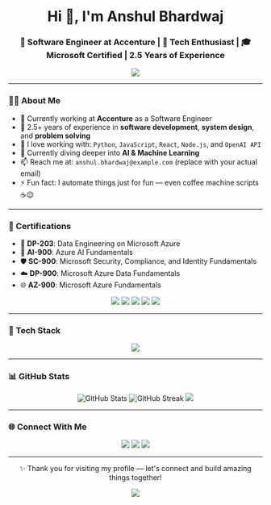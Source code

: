 <h1 align="center">Hi 👋, I'm Anshul Bhardwaj</h1>
<h3 align="center">🚀 Software Engineer at Accenture | 🤖 Tech Enthusiast | 🎓 Microsoft Certified | 2.5 Years of Experience</h3>

<p align="center">
  <img src="https://readme-typing-svg.demolab.com/?lines=Welcome+to+my+GitHub+Profile!;Developer+%7C+Problem+Solver+%7C+Lifelong+Learner;&center=true&width=500&height=45&color=58A6FF&vCenter=true&size=22" />
</p>

---

### 👨‍💼 About Me

- 💼 Currently working at **Accenture** as a Software Engineer  
- 🧠 2.5+ years of experience in **software development**, **system design**, and **problem solving**  
- 💬 I love working with: `Python`, `JavaScript`, `React`, `Node.js`, and `OpenAI API`  
- 🌱 Currently diving deeper into **AI & Machine Learning**  
- 📫 Reach me at: `anshul.bhardwaj@example.com` (replace with your actual email)  
- ⚡ Fun fact: I automate things just for fun — even coffee machine scripts ☕😉

---

### 🏅 Certifications

- 📘 **DP-203**: Data Engineering on Microsoft Azure  
- 🤖 **AI-900**: Azure AI Fundamentals  
- 🛡️ **SC-900**: Microsoft Security, Compliance, and Identity Fundamentals  
- ☁️ **DP-900**: Microsoft Azure Data Fundamentals  
- 🌐 **AZ-900**: Microsoft Azure Fundamentals  

<p align="center">
  <img src="https://img.shields.io/badge/DP--203-Data%20Engineer-blue?style=for-the-badge&logo=microsoftazure" />
  <img src="https://img.shields.io/badge/AI--900-AI%20Fundamentals-blueviolet?style=for-the-badge&logo=microsoft" />
  <img src="https://img.shields.io/badge/SC--900-Security%20Fundamentals-blue?style=for-the-badge&logo=microsoft" />
  <img src="https://img.shields.io/badge/DP--900-Data%20Fundamentals-teal?style=for-the-badge&logo=azuredevops" />
  <img src="https://img.shields.io/badge/AZ--900-Azure%20Fundamentals-darkblue?style=for-the-badge&logo=azure" />
</p>

---

### 🧰 Tech Stack

<p align="center">
  <img src="https://skillicons.dev/icons?i=python,js,ts,react,nodejs,html,css,tailwind,flask,django,git,github,linux,vscode,postgresql,mysql,docker&perline=8" />
</p>

---

### 📊 GitHub Stats

<p align="center">
  <img src="https://github-readme-stats.vercel.app/api?username=anshulbhardwaj&show_icons=true&theme=radical" alt="GitHub Stats" />
  <img src="https://github-readme-streak-stats.herokuapp.com/?user=anshulbhardwaj&theme=radical" alt="GitHub Streak" />
  <img src="https://github-readme-stats.vercel.app/api/top-langs/?username=anshulbhardwaj&layout=compact&theme=radical" />
</p>

---

### 🌐 Connect With Me

<p align="center">
  <a href="https://www.linkedin.com/in/anshulbhardwaj99/" target="_blank"><img src="https://img.shields.io/badge/LinkedIn-%230077B5.svg?&style=for-the-badge&logo=linkedin&logoColor=white" /></a>
  <a href="mailto:anshul.bhardwaj@example.com"><img src="https://img.shields.io/badge/Email-D14836?style=for-the-badge&logo=gmail&logoColor=white" /></a>
  <a href="https://yourportfolio.com"><img src="https://img.shields.io/badge/Portfolio-%23ff69b4.svg?&style=for-the-badge&logo=firefox&logoColor=white" /></a>
</p>

---

<p align="center">✨ Thank you for visiting my profile — let's connect and build amazing things together!</p>
<p align="center">
  <img src="https://capsule-render.vercel.app/api?type=waving&color=gradient&height=100&section=footer"/>
</p>
